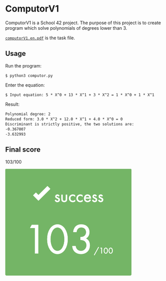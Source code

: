 # ComputorV1

ComputorV1 is a School 42 project. The purpose of this project is to create program which solve polynomials of degrees lower than 3.

[`computorV1.en.pdf`](/computorV1.en.pdf) is the task file.

## Usage

Run the program:

```shell
$ python3 computor.py
```

Enter the equation:

```shell
$ Input equation: 5 * X^0 + 13 * X^1 + 3 * X^2 = 1 * X^0 + 1 * X^1
```

Result:
```text
Polynomial degree: 2
Reduced form: 3.0 * X^2 + 12.0 * X^1 + 4.0 * X^0 = 0
Discriminant is strictly positive, the two solutions are:
-0.367007
-3.632993
```


## Final score

103/100

![](screenshots/score.png)
